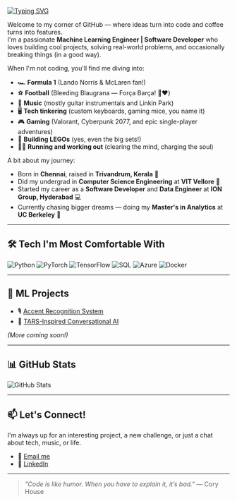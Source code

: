 <p align="left">
  <a href="https://github.com/rohitpugazh">
    <img src="https://readme-typing-svg.herokuapp.com?font=Fira+Code&size=30&pause=750&color=F7941D&center=true&vCenter=true&width=500&lines=Hey+there%2C+I'm+Rohit+%F0%9F%91%8B" alt="Typing SVG" />
  </a>
</p>

Welcome to my corner of GitHub — where ideas turn into code and coffee turns into features.  
I'm a passionate **Machine Learning Engineer | Software Developer** who loves building cool projects, solving real-world problems, and occasionally breaking things (in a good way).

When I'm not coding, you'll find me diving into:

- 🏎️ **Formula 1** (Lando Norris & McLaren fan!)
- ⚽ **Football** (Bleeding Blaugrana — Força Barça! 💙❤️)
- 🎸 **Music** (mostly guitar instrumentals and Linkin Park)
- 🖥️ **Tech tinkering** (custom keyboards, gaming mice, you name it)
- 🎮 **Gaming** (Valorant, Cyberpunk 2077, and epic single-player adventures)
- 🧱 **Building LEGOs** (yes, even the big sets!)
- 🏃‍♂️ **Running and working out** (clearing the mind, charging the soul)

A bit about my journey:
- Born in **Chennai**, raised in **Trivandrum, Kerala** 🌴
- Did my undergrad in **Computer Science Engineering** at **VIT Vellore** 🏫
- Started my career as a **Software Developer** and **Data Engineer** at **ION Group, Hyderabad** 💻
- Currently chasing bigger dreams — doing my **Master's in Analytics** at **UC Berkeley** 🌉

---

## 🛠️ Tech I'm Most Comfortable With

![Python](https://img.shields.io/badge/-Python-3776AB?logo=python&logoColor=white&style=flat) 
![PyTorch](https://img.shields.io/badge/-PyTorch-EE4C2C?logo=pytorch&logoColor=white&style=flat) 
![TensorFlow](https://img.shields.io/badge/-TensorFlow-FF6F00?logo=tensorflow&logoColor=white&style=flat) 
![SQL](https://img.shields.io/badge/-SQL-4479A1?logo=postgresql&logoColor=white&style=flat) 
![Azure](https://img.shields.io/badge/-Azure-0078D4?logo=microsoft-azure&logoColor=white&style=flat) 
![Docker](https://img.shields.io/badge/-Docker-2496ED?logo=docker&logoColor=white&style=flat)

---

## 📂 ML Projects

- 🎙️ [Accent Recognition System](https://github.com/rohitpugazh/AccentRecognition)
- 🤖 [TARS-Inspired Conversational AI](https://github.com/rohitpugazh/TARS-AI-Assistant)

*(More coming soon!)*

---

## 📊 GitHub Stats

![GitHub Stats](https://github-readme-stats.vercel.app/api?username=rohitpugazh&show_icons=true&theme=tokyonight&hide_border=true)

---

## 📫 Let's Connect!
I'm always up for an interesting project, a new challenge, or just a chat about tech, music, or life.

- 📧 [Email me](mailto:rohitpugazh2000@gmail.com)
- 💼 [LinkedIn](https://www.linkedin.com/in/rohit-pugazhendi/)

---

> *"Code is like humor. When you have to explain it, it’s bad."* — Cory House
